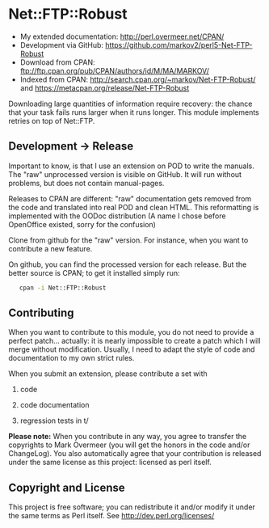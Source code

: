 # Net::FTP::Robust

  * My extended documentation: <http://perl.overmeer.net/CPAN/>
  * Development via GitHub: <https://github.com/markov2/perl5-Net-FTP-Robust>
  * Download from CPAN: <ftp://ftp.cpan.org/pub/CPAN/authors/id/M/MA/MARKOV/>
  * Indexed from CPAN: <http://search.cpan.org/~markov/Net-FTP-Robust/>
    and <https://metacpan.org/release/Net-FTP-Robust>

Downloading large quantities of information require recovery: the
chance that your task fails runs larger when it runs longer.  This
module implements retries on top of Net::FTP.

## Development &rarr; Release

Important to know, is that I use an extension on POD to write the manuals.
The "raw" unprocessed version is visible on GitHub.  It will run without
problems, but does not contain manual-pages.

Releases to CPAN are different: "raw" documentation gets removed from
the code and translated into real POD and clean HTML.  This reformatting
is implemented with the OODoc distribution (A name I chose before OpenOffice
existed, sorry for the confusion)

Clone from github for the "raw" version.  For instance, when you want
to contribute a new feature.

On github, you can find the processed version for each release.  But the
better source is CPAN; to get it installed simply run:

```sh
   cpan -i Net::FTP::Robust
```

## Contributing

When you want to contribute to this module, you do not need to provide
a perfect patch... actually: it is nearly impossible to create a patch
which I will merge without modification.  Usually, I need to adapt the
style of code and documentation to my own strict rules.

When you submit an extension, please contribute a set with

1. code

2. code documentation

3. regression tests in t/

**Please note:**
When you contribute in any way, you agree to transfer the copyrights to
Mark Overmeer (you will get the honors in the code and/or ChangeLog).
You also automatically agree that your contribution is released under
the same license as this project: licensed as perl itself.

## Copyright and License

This project is free software; you can redistribute it and/or modify it
under the same terms as Perl itself.
See <http://dev.perl.org/licenses/>

